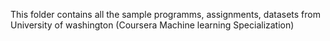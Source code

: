 This folder contains all the sample programms, assignments, datasets from University of washington (Coursera Machine learning Specialization)
